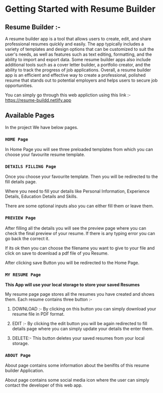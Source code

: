 # Getting Started with Resume Builder

## Resume Builder :-
A resume builder app is a tool that allows users to create, edit, and share professional resumes quickly and easily. The app typically includes a variety of templates and design options that can be customized to suit the user's needs, as well as features such as text editing, formatting, and the ability to import and export data. Some resume builder apps also include additional tools such as a cover letter builder, a portfolio creator, and the ability to track the progress of job applications. Overall, a resume builder app is an efficient and effective way to create a professional, polished resume that stands out to potential employers and helps users to secure job opportunities.

You can simply go through this web appliction using this link :- https://resume-buildd.netlify.app




## Available Pages

In the project We have below pages.



### `HOME Page`
In Home Page you will see three preloaded templates from which 
you can choose your favourite resume template.



### `DETAILS FILLING Page`

Once you choose your favourite template. Then you will be redirected to the fill details page.

Where you need to fill your details like Personal Information, Experience Details, Education Details and Skills.

There are some optional inputs also you can either fill them or leave them.



### `PREVIEW Page`

After filling all the details you will see the preview page where you can check the final preview of your resume. If there is any typing error you can go back the correct it. 

If its ok then you can choose the filename you want to give to your file and click on save to download a pdf file of you Resume. 

After clicking save Button you will be redirected to the Home Page.



### `MY RESUME Page`

**This App will use your local storage to store your saved Resumes**

My resume page page stores all the resumes you have created and shows them. Each resume contains three button :-

1) DOWNLOAD :- By clicking on this button you can simply download your resume file in PDF format.

2) EDIT :- By clicking the edit button you will be again redirected to fill details page where you can simply update your details the enter them.

3) DELETE:- This button deletes your saved resumes from your local storage.


### `ABOUT Page`

About page contains some information about the benifits of this resume builder Application.

About page contains some social media icon where the user can simply contact the developer of this web app.
